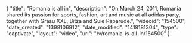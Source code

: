{
    "title": "Romania is all in",
    "description": "On March 24, 2011, Romania shared its passion for sports, fashion, art and music at all adidas party, together with Grasu XXL, Bitza and Suie Paparude.",
    "videoid": "154500",
    "date_created": "1398106912",
    "date_modified": "1418181304",
    "type": "captivate",
    "layout": "video",
    "url": "\/v\/romania-is-all-in\/154500"
}